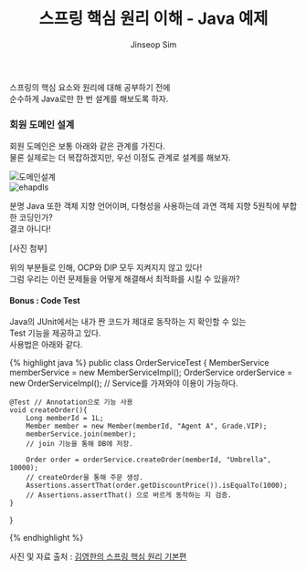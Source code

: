 ﻿---
layout: post
title: "스프링 핵심 원리 이해 - Java 예제"
categories: Springboot
tags: [java]
author:
  - Jinseop Sim
---

스프링의 핵심 요소와 원리에 대해 공부하기 전에  
순수하게 Java로만 한 번 설계를 해보도록 하자.  

### 회원 도메인 설계
회원 도메인은 보통 아래와 같은 관계를 가진다.  
물론 실제로는 더 복잡하겠지만, 우선 이정도 관계로 설계를 해보자.  

![도메인설계](https://user-images.githubusercontent.com/71700079/177573291-dfde0e5e-a3c3-4c3c-a047-9bc5aa5965bc.png)  
![ehapdls](https://user-images.githubusercontent.com/71700079/177573314-c7de1571-178e-49c9-9c83-4f49d960b454.png)  

분명 Java 또한 객체 지향 언어이며, 다형성을 사용하는데 과연 객체 지향 5원칙에 부합한 코딩인가?  
결코 아니다!  

[사진 첨부]  

위의 부분들로 인해, OCP와 DIP 모두 지켜지지 않고 있다!  
그럼 우리는 이런 문제들을 어떻게 해결해서 최적화를 시킬 수 있을까?  

#### Bonus : Code Test
Java의 JUnit에서는 내가 짠 코드가 제대로 동작하는 지 확인할 수 있는  
Test 기능을 제공하고 있다.  
사용법은 아래와 같다.

{% highlight java %}
public class OrderServiceTest {
    MemberService memberService = new MemberServiceImpl();
    OrderService orderService = new OrderServiceImpl();
    // Service를 가져와야 이용이 가능하다.

    @Test // Annotation으로 기능 사용
    void createOrder(){
        Long memberId = 1L;
        Member member = new Member(memberId, "Agent A", Grade.VIP);
        memberService.join(member);
        // join 기능을 통해 DB에 저장.

        Order order = orderService.createOrder(memberId, "Umbrella", 10000);
        // createOrder을 통해 주문 생성.
        Assertions.assertThat(order.getDiscountPrice()).isEqualTo(1000);
        // Assertions.assertThat() 으로 바르게 동작하는 지 검증.
    }
}

{% endhighlight %}

사진 및 자료 출처 : [김영한의 스프링 핵심 원리 기본편](https://www.inflearn.com/course/%EC%8A%A4%ED%94%84%EB%A7%81-%ED%95%B5%EC%8B%AC-%EC%9B%90%EB%A6%AC-%EA%B8%B0%EB%B3%B8%ED%8E%B8)